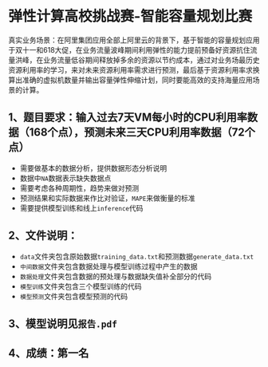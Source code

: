 # 弹性计算高校挑战赛-智能容量规划比赛

真实业务场景：在阿里集团应用全部上阿里云的背景下，基于智能的容量规划应用于双十一和618大促，在业务流量波峰期间利用弹性的能力提前预备好资源抗住流量洪峰，在业务流量低谷期间释放掉多余的资源以节约成本，通过对业务场最历史资源利用率的学习，来对未来资源利用率需求进行预测，最后基于资源利用率求换算出准确的虚拟机数量并输出容量弹性伸缩计划，同时要能高效的支持海量应用场景的计算。

## 1、题目要求：输入过去7天VM每小时的CPU利用率数据（168个点），预测未来三天CPU利用率数据（72个点）

- 需要做基本的数据分析，提供数据形态分析说明
- 数据中`NA`数据表示缺失数据点
- 需要考虑各种周期性，趋势来做对预测
- 预测结果和实际数据来作比对验证，`MAPE`来做衡量的标准
- 需要提供模型训练和线上`inference`代码

## 2、文件说明：

 - `data`文件夹包含原始数据`training_data.txt`和预测数据`generate_data.txt`
 - `中间数据`文件夹包含数据处理与模型训练过程中产生的数据
 - `数据处理`文件夹包含数据的预处理与数据缺失值补全部分的代码
 - `模型训练`文件夹包含三个模型训练的代码
 - `模型预测`文件夹包含模型预测的代码

## 3、模型说明见`报告.pdf`

## 4、成绩：第一名


